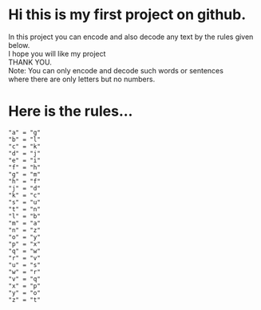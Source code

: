 # Hi this is my first project on github.<br>
In this project you can encode and also decode any text by the rules given below.<br>
I hope you will like my project<br>
THANK YOU.<br>
Note: You can only encode and decode such words or sentences<br>
where there are only letters but no numbers.<br>
# Here is the rules...<br>
    "a" = "g"
    "b" = "l"
    "c" = "k"
    "d" = "j"
    "e" = "i"
    "f" = "h"
    "g" = "m"
    "h" = "f"
    "j" = "d"
    "k" = "c"
    "s" = "u"
    "t" = "n"
    "l" = "b"
    "m" = "a"
    "n" = "z"
    "o" = "y"
    "p" = "x"
    "q" = "w"
    "r" = "v"
    "u" = "s"
    "w" = "r"
    "v" = "q"
    "x" = "p"
    "y" = "o"
    "z" = "t"
